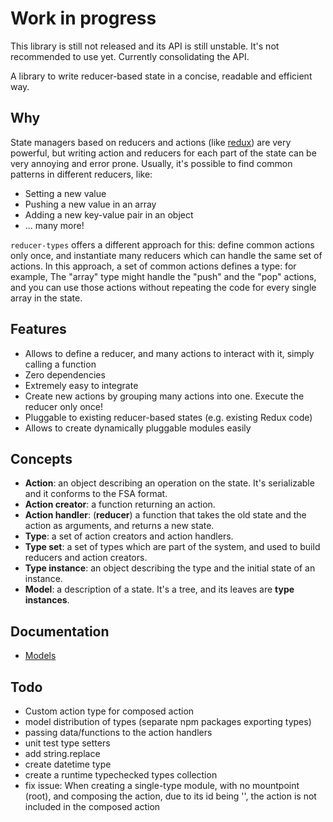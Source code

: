 # Work in progress

This library is still not released and its API is still unstable. It's not recommended to use yet.
Currently consolidating the API.

A library to write reducer-based state in a concise, readable and efficient way.


## Why

State managers based on reducers and actions (like [redux](https://github.com/reduxjs/redux)) are very powerful,
but writing action and reducers for each part of the state can be very annoying and error prone.
Usually, it's possible to find common patterns in different reducers, like:
- Setting a new value
- Pushing a new value in an array
- Adding a new key-value pair in an object
- ... many more!

`reducer-types` offers a different approach for this: define common actions only once, and instantiate many reducers
which can handle the same set of actions. In this approach, a set of common actions defines a type: for example,
The "array" type might handle the "push" and the "pop" actions, and you can use those actions without repeating the code for every single array in the state.


## Features

- Allows to define a reducer, and many actions to interact with it, simply calling a function
- Zero dependencies
- Extremely easy to integrate
- Create new actions by grouping many actions into one. Execute the reducer only once!
- Pluggable to existing reducer-based states (e.g. existing Redux code)
- Allows to create dynamically pluggable modules easily


## Concepts

- **Action**: an object describing an operation on the state. It's serializable and it conforms to the FSA format.
- **Action creator**: a function returning an action.
- **Action handler**: (**reducer**) a function that takes the old state and the action as arguments, and returns a new state.
- **Type**: a set of action creators and action handlers.
- **Type set**: a set of types which are part of the system, and used to build reducers and action creators.
- **Type instance**: an object describing the type and the initial state of an instance.
- **Model**: a description of a state. It's a tree, and its leaves are **type instances**.


## Documentation

- [Models](docs/models.md)



## Todo
- Custom action type for composed action
- model distribution of types (separate npm packages exporting types)
- passing data/functions to the action handlers
- unit test type setters
- add string.replace
- create datetime type
- create a runtime typechecked types collection
- fix issue: When creating a single-type module, with no mountpoint (root), and composing the action, due to its id being '', the action is not included in the composed action
